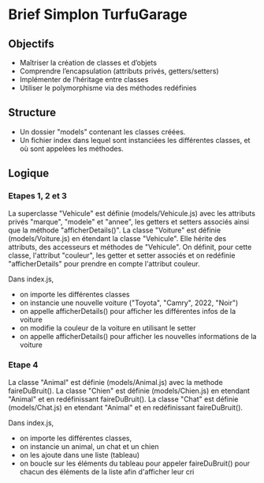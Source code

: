 # Brief Simplon TurfuGarage

## Objectifs

- Maîtriser la création de classes et d’objets
- Comprendre l’encapsulation (attributs privés, getters/setters)
- Implémenter de l’héritage entre classes
- Utiliser le polymorphisme via des méthodes redéfinies


## Structure

- Un dossier "models" contenant les classes créées.
- Un fichier index  dans lequel sont instanciées les différentes classes, et où sont appelées les méthodes.


## Logique

### Etapes 1, 2 et 3

La superclasse "Vehicule" est définie (models/Vehicule.js) avec les attributs privés "marque", "modele" et "annee", les getters et setters associés ainsi que la méthode "afficherDetails()".
La classe "Voiture" est définie (models/Voiture.js) en étendant la classe "Vehicule". Elle hérite des attributs, des accesseurs et méthodes de "Vehicule".
On définit, pour cette classe, l'attribut "couleur", les getter et setter associés et on redéfinie "afficherDetails" pour prendre en compte l'attribut couleur.

Dans index.js,
- on importe les différentes classes
- on instancie une nouvelle voiture ("Toyota", "Camry", 2022, "Noir")
- on appelle afficherDetails() pour afficher les différentes infos de la voiture
- on modifie la couleur de la voiture en utilisant le setter
- on appelle afficherDetails() pour afficher les nouvelles informations de la voiture

### Etape 4

La classe "Animal" est définie (models/Animal.js) avec la methode faireDuBruit().
La classe "Chien" est définie (models/Chien.js) en etendant "Animal" et en redéfinissant faireDuBruit().
La classe "Chat" est définie (models/Chat.js) en etendant "Animal" et en redéfinissant faireDuBruit().

Dans index.js,
- on importe les différentes classes,
- on instancie un animal, un chat et un chien
- on les ajoute dans une liste (tableau)
- on boucle sur les éléments du tableau pour appeler faireDuBruit() pour chacun des éléments de la liste afin d'afficher leur cri